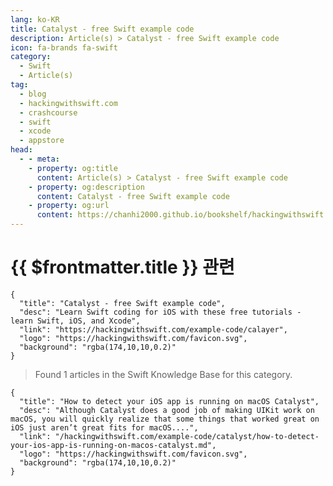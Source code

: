 ```yaml
---
lang: ko-KR
title: Catalyst - free Swift example code
description: Article(s) > Catalyst - free Swift example code
icon: fa-brands fa-swift
category:
  - Swift
  - Article(s)
tag: 
  - blog
  - hackingwithswift.com
  - crashcourse
  - swift
  - xcode
  - appstore
head:
  - - meta:
    - property: og:title
      content: Article(s) > Catalyst - free Swift example code
    - property: og:description
      content: Catalyst - free Swift example code
    - property: og:url
      content: https://chanhi2000.github.io/bookshelf/hackingwithswift.com/example-code/catalyst/
---
```


# {{ $frontmatter.title }} 관련

```component VPCard
{
  "title": "Catalyst - free Swift example code",
  "desc": "Learn Swift coding for iOS with these free tutorials - learn Swift, iOS, and Xcode",
  "link": "https://hackingwithswift.com/example-code/calayer",
  "logo": "https://hackingwithswift.com/favicon.svg",
  "background": "rgba(174,10,10,0.2)"
}
```

> Found 1 articles in the Swift Knowledge Base for this category.

```component VPCard
{
  "title": "How to detect your iOS app is running on macOS Catalyst",
  "desc": "Although Catalyst does a good job of making UIKit work on macOS, you will quickly realize that some things that worked great on iOS just aren’t great fits for macOS....",
  "link": "/hackingwithswift.com/example-code/catalyst/how-to-detect-your-ios-app-is-running-on-macos-catalyst.md",
  "logo": "https://hackingwithswift.com/favicon.svg",
  "background": "rgba(174,10,10,0.2)"
}
```



